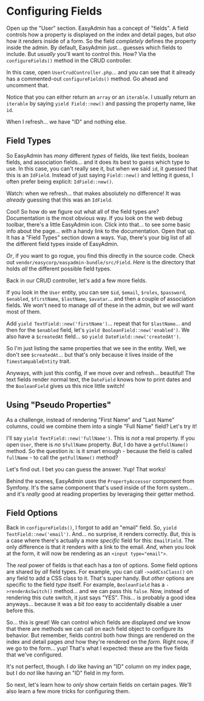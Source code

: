 # Configuring Fields

Open up the "User" section. EasyAdmin has a concept of "fields". A field
controls how a property is displayed on the index and detail pages, but *also* how
it renders inside of a form. So the field *completely* defines the property inside
the admin. By default, EasyAdmin just... guesses which fields to include.
But *usually* you'll want to control this. How? Via the `configureFields()` method
in the CRUD controller.

In this case, open `UserCrudController.php`... and you can see that it already has
a commented-out `configureFields()` method. Go ahead and uncomment that.

Notice that you can either return an `array` or an `iterable`. I usually
return an `iterable` by saying `yield Field::new()` and passing the property name,
like `id`.

When I refresh... we have "ID" and nothing else.

## Field Types

So EasyAdmin has *many* different *types* of fields, like text fields, boolean fields,
and association fields... and it does its best to guess which type to use. In this
case, you can't really see it, but when we said `id`, it guessed that this is
an `IdField`. Instead of just saying `Field::new()` and letting it guess, I often
prefer being explicit: `IdField::new()`.

Watch: when we refresh... that makes absolutely no difference! It was *already*
guessing that this was an `IdField`.

Cool! So how do we figure out what all of the field types are? Documentation is the
most obvious way. If you look on the web debug toolbar, there's a little EasyAdmin
icon. Click into that... to see some basic info about the page... *with*
a handy link to the documentation. Open that up. It has a "Field Types" section down
a ways. Yup, there's your big list of all the different field types inside of
EasyAdmin.

*Or*, if you want to go rogue, you find this directly in the source code. Check out
`vendor/easycorp/easyadmin-bundle/src/Field`. *Here* is the directory that holds
*all* the different possible field types.

Back in our CRUD controller, let's add a few more fields.

If you look in the `User` entity, you can see `$id`, `$email`, `$roles`,
`$password`, `$enabled`, `$firstName`, `$lastName`, `$avatar`... and then a couple of
association fields. We won't need to manage *all* of these in the admin, but
we *will* want most of them.

Add `yield TextField::new('firstName')`... repeat that for `$lastName`... and then
for the `$enabled` field, let's `yield BooleanField::new('enabled')`. We also have
a `$createdAt` field... so `yield DateField::new('createdAt')`.

So I'm just listing the same properties that we see in the entity. Well, we don't
see `$createdAt`... but that's only because it lives inside of the
`TimestampableEntity` trait.

Anyways, with just this config, if we move over and refresh... beautiful! The text
fields render normal text, the `DateField` knows how to print dates and the
`BooleanField` gives us this nice little switch!

## Using "Pseudo Properties"

As a challenge, instead of rendering "First Name" and "Last Name" columns, could
we combine them into a single "Full Name" field? Let's try it!

I'll say `yield TextField::new('fullName')`. This is *not* a real property. If you open
`User`, there is *no* `$fullName` property. *But*, I do have a `getFullName()`
method. So the question is: is it smart enough - because the field is called
`fullName` - to call the `getFullName()` method?

Let's find out. I bet you can guess the answer. Yup! That works!

Behind the scenes, EasyAdmin uses the `PropertyAccessor` component from Symfony.
It's the same component that's used inside of the form system... and it's *really*
good at reading properties by leveraging their getter method.

## Field Options

Back in `configureFields()`, I forgot to add an "email" field. So,
`yield TextField::new('email')`. And... no surprise, it renders correctly. *But*,
this is a case where there's actually a more *specific* field for this:
`EmailField`. The only difference is that it renders with a link to the
email. *And*, when you look at the form, it will now be rendering as an
`<input type="email">`.

The *real* power of fields is that each has a *ton* of options.
Some field options are shared by *all* field types. For example, you can call
`->addCssClass()` on any field to add a CSS class to it. That's super handy.
But *other* options are specific to the field *type* itself. For example,
`BooleanField` has a `->renderAsSwitch()` method... and we can pass this `false`.
Now, instead of rendering this cute switch, it just says "YES". This... is probably
a good idea anyways... because it was a bit *too* easy to accidentally disable a user
before this.

So... this is great! We can control which fields are displayed *and* we know that
there are methods we can call on each field object to configure its behavior. But
remember, fields control both how things are rendered on the index and detail pages
*and* how they're rendered on the *form*. Right now, if we go to the form... yup!
That's what I expected: these are the five fields that we've configured.

It's not perfect, though. I *do* like having an "ID" column on my index page, but
I do *not* like having an "ID" field in my form.

So next, let's learn how to *only* show certain fields on certain pages. We'll also
learn a few more tricks for configuring them.

